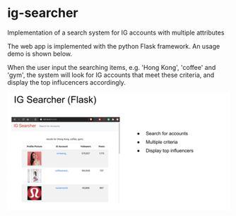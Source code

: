 # ig-searcher
Implementation of a search system for IG accounts with multiple attributes

The web app is implemented with the python Flask framework. An usage demo is shown below.

When the user input the searching items, e.g. 'Hong Kong', 'coffee' and 'gym', the system will look for IG accounts that meet these criteria, and display the top influcencers accordingly.

![enter image description here](https://github.com/derekl-beep/ig-searcher/blob/main/Screenshot%202020-11-30%20at%201.15.08%20PM.png?raw=true)
